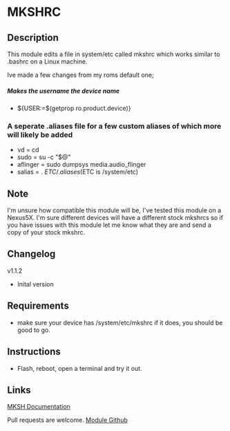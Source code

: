# MKSHRC

## Description
This module edits a file in system/etc called mkshrc which works similar to .bashrc on a Linux machine.

Ive made a few changes from my roms default one;

##### Makes the username the device name
- ${USER:=$(getprop ro.product.device)}

### A seperate .aliases file for a few custom aliases of which more will likely be added
- vd = cd
- sudo = su -c "$@"
- aflinger = sudo dumpsys media.audio_flinger
- salias = . $ETC/.aliases ($ETC is /system/etc)

## Note
I'm unsure how compatible this module will be, I've tested this module on a Nexus5X.
I'm sure different devices will have a different stock mkshrcs so if you have issues with this module let me know what they are and send a copy of your stock mkshrc.

## Changelog
v1.1.2
- Inital version

## Requirements
- make sure your device has /system/etc/mkshrc if it does, you should be good to go.

## Instructions
- Flash, reboot, open a terminal and try it out.

## Links
[MKSH Documentation](https://www.mirbsd.org/mksh.htm)

Pull requests are welcome.
[Module Github](https://github.com/skittles9823/mkshrc)
